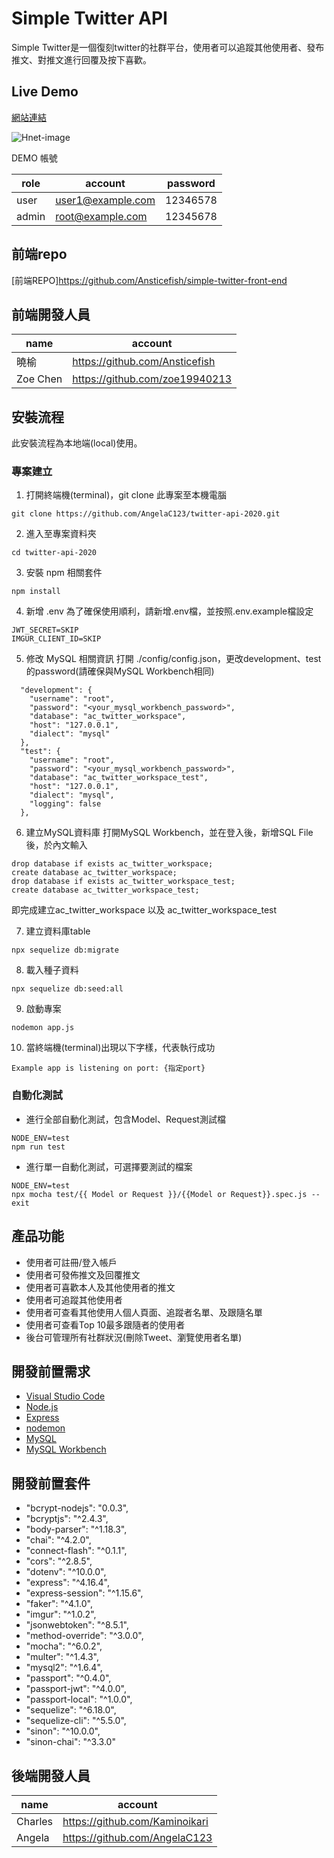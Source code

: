 # Simple Twitter API

Simple Twitter是一個復刻twitter的社群平台，使用者可以追蹤其他使用者、發布推文、對推文進行回覆及按下喜歡。 

## Live Demo
[網站連結](https://ansticefish.github.io/simple-twitter-front-end/)

![Hnet-image](https://user-images.githubusercontent.com/55652178/170492368-46a36359-1a4e-48a3-892f-e48241f2aff4.gif)




DEMO 帳號

|    role    | account                | password |
| ---------- | -------                | -------- |
| user       |   user1@example.com    | 12346578 |
| admin      |    root@example.com    | 12345678 |
## 前端repo

[前端REPO]https://github.com/Ansticefish/simple-twitter-front-end

## 前端開發人員
|    name    | account                |
| ---------- | -------                | 
| 曉榆       |  https://github.com/Ansticefish |
| Zoe Chen | https://github.com/zoe19940213 |


## 安裝流程
此安裝流程為本地端(local)使用。

### 專案建立
1. 打開終端機(terminal)，git clone 此專案至本機電腦

```
git clone https://github.com/AngelaC123/twitter-api-2020.git
```

2. 進入至專案資料夾

```
cd twitter-api-2020
```

3. 安裝 npm 相關套件

```
npm install
```

4. 新增 .env
為了確保使用順利，請新增.env檔，並按照.env.example檔設定
```
JWT_SECRET=SKIP
IMGUR_CLIENT_ID=SKIP
```

5. 修改 MySQL 相關資訊
打開 ./config/config.json，更改development、test的password(請確保與MySQL Workbench相同)

```
  "development": {
    "username": "root",
    "password": "<your_mysql_workbench_password>",
    "database": "ac_twitter_workspace",
    "host": "127.0.0.1",
    "dialect": "mysql"
  },
  "test": {
    "username": "root",
    "password": "<your_mysql_workbench_password>",
    "database": "ac_twitter_workspace_test",
    "host": "127.0.0.1",
    "dialect": "mysql",
    "logging": false
  },
```

6. 建立MySQL資料庫
打開MySQL Workbench，並在登入後，新增SQL File後，於內文輸入

```
drop database if exists ac_twitter_workspace;
create database ac_twitter_workspace;
drop database if exists ac_twitter_workspace_test;
create database ac_twitter_workspace_test;
```

即完成建立ac_twitter_workspace 以及 ac_twitter_workspace_test

7. 建立資料庫table

```
npx sequelize db:migrate
```

8. 載入種子資料

```
npx sequelize db:seed:all
```

9. 啟動專案

```
nodemon app.js
```

10. 當終端機(terminal)出現以下字樣，代表執行成功

```
Example app is listening on port: {指定port}
```

### 自動化測試

- 進行全部自動化測試，包含Model、Request測試檔
```
NODE_ENV=test
npm run test
```
- 進行單一自動化測試，可選擇要測試的檔案
```
NODE_ENV=test
npx mocha test/{{ Model or Request }}/{{Model or Request}}.spec.js --exit
```

## 產品功能
- 使用者可註冊/登入帳戶
- 使用者可發佈推文及回覆推文
- 使用者可喜歡本人及其他使用者的推文
- 使用者可追蹤其他使用者
- 使用者可查看其他使用人個人頁面、追蹤者名單、及跟隨名單
- 使用者可查看Top 10最多跟隨者的使用者
- 後台可管理所有社群狀況(刪除Tweet、瀏覽使用者名單)

## 開發前置需求
- [Visual Studio Code](https://code.visualstudio.com/)
- [Node.js](https://nodejs.org/en/)
- [Express](https://www.npmjs.com/package/express)
- [nodemon](https://www.npmjs.com/package/nodemon)
- [MySQL](https://www.mysql.com/)
- [MySQL Workbench](https://dev.mysql.com/downloads/mysql/)

## 開發前置套件
- "bcrypt-nodejs": "0.0.3",
- "bcryptjs": "^2.4.3",
- "body-parser": "^1.18.3",
- "chai": "^4.2.0",
- "connect-flash": "^0.1.1",
- "cors": "^2.8.5",
- "dotenv": "^10.0.0",
- "express": "^4.16.4",
- "express-session": "^1.15.6",
- "faker": "^4.1.0",
- "imgur": "^1.0.2",
- "jsonwebtoken": "^8.5.1",
- "method-override": "^3.0.0",
- "mocha": "^6.0.2",
- "multer": "^1.4.3",
- "mysql2": "^1.6.4",
- "passport": "^0.4.0",
- "passport-jwt": "^4.0.0",
- "passport-local": "^1.0.0",
- "sequelize": "^6.18.0",
- "sequelize-cli": "^5.5.0",
- "sinon": "^10.0.0",
- "sinon-chai": "^3.3.0"

## 後端開發人員
|    name    | account                |
| ---------- | -------                | 
| Charles       | https://github.com/Kaminoikari   |
| Angela | https://github.com/AngelaC123|

